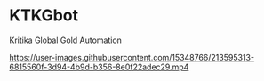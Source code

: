 # KTKGbot
Kritika Global Gold Automation

https://user-images.githubusercontent.com/15348766/213595313-6815560f-3d94-4b9d-b356-8e0f22adec29.mp4

